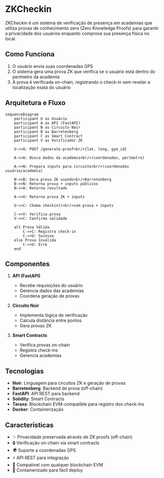 # ZKCheckin

ZKCheckin é um sistema de verificação de presença em academias que utiliza provas de conhecimento zero (Zero Knowledge Proofs) para garantir a privacidade dos usuários enquanto comprova sua presença física no local.

## Como Funciona

1. O usuário envia suas coordenadas GPS
2. O sistema gera uma prova ZK que verifica se o usuário está dentro do perímetro da academia
3. A prova é verificada on-chain, registrando o check-in sem revelar a localização exata do usuário

## Arquitetura e Fluxo

```mermaid
sequenceDiagram
    participant U as Usuário
    participant A as API (FastAPI)
    participant N as Circuito Noir
    participant B as Barretenberg
    participant C as Smart Contract
    participant V as Verificador ZK

    U->>A: POST /generate-proof<br/>{lat, long, gym_id}
    
    A->>A: Busca dados da academia<br/>(coordenadas, perímetro)
    
    A->>N: Prepara inputs para circuito<br/>(coordenadas usuário/academia)
    
    N->>B: Gera prova ZK usando<br/>Barretenberg
    B->>N: Retorna prova + inputs públicos
    N->>A: Retorna resultado
    
    A->>U: Retorna prova ZK + inputs
    
    U->>C: Chama checkin()<br/>com prova + inputs
    
    C->>V: Verifica prova
    V->>C: Confirma validade
    
    alt Prova Válida
        C->>C: Registra check-in
        C->>U: Sucesso
    else Prova Inválida
        C->>U: Erro
    end
```

## Componentes

1. **API (FastAPI)**
   - Recebe requisições do usuário
   - Gerencia dados das academias
   - Coordena geração de provas

2. **Circuito Noir**
   - Implementa lógica de verificação
   - Calcula distância entre pontos
   - Gera provas ZK

3. **Smart Contracts**
   - Verifica provas on-chain
   - Registra check-ins
   - Gerencia academias

## Tecnologias

- **Noir**: Linguagem para circuitos ZK e geração de provas
- **Barretenberg**: Backend de prova (off-chain)
- **FastAPI**: API REST para backend
- **Solidity**: Smart Contracts
- **Taraxa**: Blockchain EVM-compatible para registro dos check-ins
- **Docker**: Containerização

## Características

- ✨ Privacidade preservada através de ZK proofs (off-chain)
- 🔒 Verificação on-chain via smart contracts
- 🌍 Suporte a coordenadas GPS
- ⚡ API REST para integração
- 🔗 Compatível com qualquer blockchain EVM
- 🐳 Containerizado para fácil deploy

